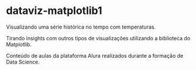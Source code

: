 # dataviz-matplotlib1
 Visualizando uma série histórica no tempo com temperaturas.
 
 Tirando insights com outros tipos de visualizações utilizando a biblioteca do Matplotlib.

Conteúdo de aulas da plataforma Alura realizados durante a formação de Data Science.
